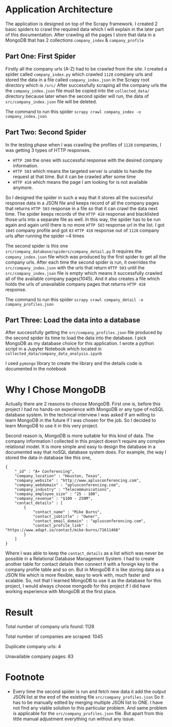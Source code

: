 # Application Architecture

The application is designed on top of the Scrapy framework. I created 2 basic spiders to crawl the required data which I will explain in the later part of this documentation. After crawling all the pages I store that data in a MongoDB that has 2 collections `company_index` & `company_profile` 

## Part One: First Spider

Firstly all the company urls (A-Z) had to be crawled from the site. I created a spider called `company_index.py` which crawled `1128` company urls and stored the data in a file called `company_index.json`  in the Scrapy root directory which is `/src/` After successfully scraping all the company urls the the `company_index.json` file must be copied into the `collected_data/` directory because later when the second spider will run, the data of `src/company_index.json` file will be deleted.

The command to run this spider `scrapy crawl company_index -o company_index.json`

## Part Two: Second Spider

In the testing phase when I was crawling the profiles of `1128` companies, I was getting 3 types of HTTP responses. 

- `HTTP 200` the ones with successful response with the desired company information. 
- `HTTP 503` which means the targeted server is unable to handle the request at that time. But it can be crawled after some time
- `HTTP 410` which means the page I am looking for is not available anymore.

So I designed the spider in such a way that it stores all the successful response data in a JSON file and keeps record of all the company pages that returns `HTTP 503` response in a file so that it can crawl the data next time. The spider keeps records of the `HTTP 410` response and blacklisted those urls into a separate file as well. In this way, the spider has to be run again and again until there is no more `HTTP 503` response url in the list. I got `1045` company profile and got `83` `HTTP 410` response out of `1128` company urls after running the spider ~4 times <br>

The second spider is this one `src/company_database/spiders/company_detail.py` It requires the `company_index.json` file which was produced by the first spider to get all the company urls. After each time the second spider is run, it overrides the `src/company_index.json` with the urls that return `HTTP 503` until the `src/company_index.json` file is empty which means it successfully crawled all of the available company pages(1045). And it also creates a file which holds the urls of unavailable company pages that returns `HTTP 410` response. <br>

The command to run this spider `scrapy crawl company_detail -o company_profiles.json`

## Part Three: Load the data into a database

After successfully getting the `src/company_profiles.json` file produced by the second spider its time to load the data into the database. I pick MongoDB as my database choice for this application. I wrote a python script in a Jupyter Notebook which located in `collected_data/company_data_analysis.ipynb`<br>

I used `pymongo` library to create the library and the details code is documented in the notebook

# Why I Chose MongoDB

Actually there are 2 reasons to choose MongoDB. First one is, before this project I had no hands-on experience with MongoDB or any type of noSQL database system. In the technical interview I was asked If am willing to learn MongoDB in the future if I was chosen for the job. So I decided to learn MongoDB to use it in this very project. <br>

Second reason is, MongoDB is more suitable for this kind of data. The company information I collected in this project doesn't require any complex relational model. It is more simple and easy to design the database in a documented way that noSQL database system does. For example, the way I stored the data in database like this one,

```
{
    "_id" : "A+ Conferencing",
    "company_location" : "Houston, Texas",
    "company_website" : "http://www.aplusconferencing.com",
    "company_webdomain" : "aplusconferencing.com",
    "company_industry" : "Telecommunications",
    "company_employee_size" : "25 - 100",
    "company_revenue" : "$100 - 250M",
    "contact_details" : [ 
        {
            "contact_name" : "Mike Burns",
            "contact_jobtitle" : "Owner",
            "contact_email_domain" : "aplusconferencing.com",
            "contact_profile_link" : "https://www.adapt.io/contact/mike-burns/71611468"
        }
    ]
}
```

Where I was able to keep the `contact_details` as a list which was never be possible in a Relational Database Management System. I had to create another table for contact details then connect it with a foreign key to the company profile table and so on. But in MongoDB it is like storing data as a JSON file which is more flexible, easy to work with, much faster and scalable. So, not that I learned MongoDB to use it as the database for this project, I would always choose mongodb for this project if I did have working experience with MongoDB at the first place.



# Result

Total number of company urls found: 1128

Total number of companies are scraped: 1045

Duplicate company urls: 4

Unavailable company pages: 83 

# Footnote

- Every time the second spider is run and fetch new data it add the output JSON list at the end of the existing file `src/company_profiles.json` 
  So it has to be manually edited by merging multiple JSON list to ONE. I have not find any viable solution to this particular problem. And same problem is applicable for the `src/company_profiles.json` file. But apart from this little manual adjustment everything run without any issue.

